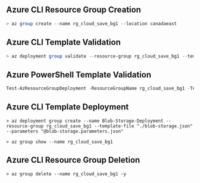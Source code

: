 ## Azure CLI Resource Group Creation

```powershell
> az group create --name rg_cloud_save_bg1 --location canadaeast
```

## Azure CLI Template Validation

```powershell
> az deployment group validate --resource-group rg_cloud_save_bg1 --template-file "./blob-storage.json" --parameters "@blob-storage.parameters.json"
```

## Azure PowerShell  Template Validation

```powershell
Test-AzResourceGroupDeployment -ResourceGroupName rg_cloud_save_bg1 -TemplateFile "./blob-storage.json" -TemplateParameterFile "./blob-storage.parameters.json"
```

## Azure CLI Template Deployment

```
> az deployment group create --name Blob-Storage-Deployment --resource-group rg_cloud_save_bg1 --template-file "./blob-storage.json"  --parameters "@blob-storage.parameters.json"

> az group show --name rg_cloud_save_bg1
```

## Azure CLI Resource Group Deletion

```
> az group delete --name rg_cloud_save_bg1 -y
```
